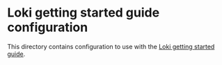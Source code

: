# Loki getting started guide configuration

This directory contains configuration to use with the [Loki getting started guide](https://grafana.com/docs/loki/latest/getting-started/).

